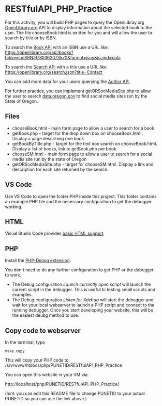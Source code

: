 #  RESTfulAPI_PHP_Practice

For this activity, you will build PHP pages to query the OpenLibray.org [OpenLibrary.org](https://openlibrary.org/developers/api) API to display information about the selected book to the user.  The file chooseBook.html is written for you and will allow the user to search by title or by ISBN.

To search the [Book API](https://openlibrary.org/dev/docs/api/books) with an ISBN use a URL like: https://openlibrary.org/api/books?bibkeys=ISBN:9780062073570&format=json&jscmd=data

To search the [Search API](https://openlibrary.org/dev/docs/api/search) with a title use a URL like: https://openlibrary.org/search.json?title=Contact

You can add more data for your users  querying the [Author API](https://openlibrary.org/dev/docs/api/authors)

For further practice, you can implement getORSocMediaSite.php to allow the user to search [data.oregon.gov](https://dev.socrata.com/foundry/data.oregon.gov/hqhe-shsc) to find social media sites run by the State of Oregon.

## Files

 * chooseBook.html - main form page to allow a user to search for a book
 * getBook.php - target for the drop down box on chooseBook.html.  Display a page describing one book
 * getBookByTitle.php - target for the text box search on chooseBook.html.  Display a list of books, link to getBook.php per book.
 * chooseSM.html - main form page to allow a user to search for a social media site run by the state of Oregon
 * getORSocMediaSite.php - target for chooseSM.html. Display a link and description for each site returned by the search.

## VS Code

Use VS Code to open the folder PHP inside this project.  This folder contains an example PHP file and the necessary configuration to get the debugger working.

## HTML

Visual Studio Code provides [basic HTML support](https://code.visualstudio.com/Docs/languages/html).

## PHP

Install the [PHP-Debug extension](https://marketplace.visualstudio.com/items?itemName=felixfbecker.php-debug).

You don't need to do any further configuration to get PHP or the debugger to work.

* The Debug configuration _Launch currently open script_ will launch the current script in the debugger.  This is useful to testing small scripts and examples.
* The Debug configuration _Listen for Xdebug_ will start the debugger and wait for your local webserver to launch a PHP script and connect to the running debugger.  Once you start developing your website, this will be the easiest deubg method to use.

## Copy code to webserver

In the terminal, type 
```
make copy
```

This will copy your PHP code to /srv/www/htdocs/php/PUNETID/RESTfulAPI_PHP_Practice

You can open this website in your VM via:

http://localhost/php/PUNETID/RESTfulAPI_PHP_Practice/

(hint: you can edit this README file to change PUNETID to your actual PUNETID so you can use the link above.)
